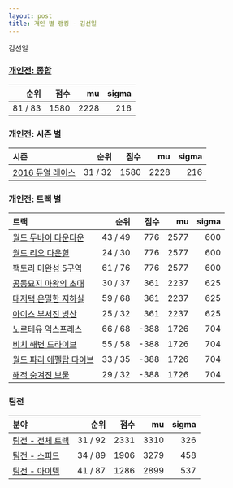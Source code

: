 ```yaml
---
layout: post
title: 개인 별 랭킹 - 김선일
---
```


김선일

### [개인전: 종합](../singles-full)

| 순위 | 점수 | mu | sigma |
|---:|---:|---:|---:|
| 81 / 83 | 1580 | 2228 | 216 |

### 개인전: 시즌 별

| 시즌 | 순위 | 점수 | mu | sigma |
|:---|---:|---:|---:|---:|
| [2016 듀얼 레이스](../s2016_1) | 31 / 32 | 1580 | 2228 | 216 |

### 개인전: 트랙 별

| 트랙 | 순위 | 점수 | mu | sigma |
|:---|---:|---:|---:|---:|
| [월드 두바이 다운타운](../dubai) | 43 / 49 | 776 | 2577 | 600 |
| [월드 리오 다운힐](../rio) | 24 / 30 | 776 | 2577 | 600 |
| [팩토리 미완성 5구역](../district5) | 61 / 76 | 776 | 2577 | 600 |
| [공동묘지 마왕의 초대](../mawang) | 30 / 37 | 361 | 2237 | 625 |
| [대저택 은밀한 지하실](../jeotaek) | 59 / 68 | 361 | 2237 | 625 |
| [아이스 부서진 빙산](../boobing) | 25 / 32 | 361 | 2237 | 625 |
| [노르테유 익스프레스](../noex) | 66 / 68 | -388 | 1726 | 704 |
| [비치 해변 드라이브](../haebyun) | 55 / 58 | -388 | 1726 | 704 |
| [월드 파리 에펠탑 다이브](../eifel) | 33 / 35 | -388 | 1726 | 704 |
| [해적 숨겨진 보물](../haesumbo) | 29 / 32 | -388 | 1726 | 704 |

### 팀전

| 분야 | 순위 | 점수 | mu | sigma |
|:---|---:|---:|---:|---:|
| [팀전 - 전체 트랙](../team-full) | 31 / 92 | 2331 | 3310 | 326 |
| [팀전 - 스피드](../team-speed) | 34 / 89 | 1906 | 3279 | 458 |
| [팀전 - 아이템](../team-item) | 41 / 87 | 1286 | 2899 | 537 |

